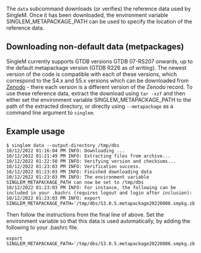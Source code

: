 
The `data` subcommand downloads (or verifies) the reference data used by SingleM.
Once it has been downloaded, the environment variable SINGLEM_METAPACKAGE_PATH
can be used to specify the location of the reference data.

## Downloading non-default data (metpackages)

SingleM currently supports GTDB versions GTDB 07-RS207 onwards, up to the default metapackage version (GTDB R226 as of writing). The newest version of the code is compatible with each of these versions, which correspond to the S4.x and S5.x versions which can be downloaded from [Zenodo](http://dx.doi.org/10.5281/zenodo.5739611) - there each version is a different version of the Zenodo record. To use these reference data, extract the download using `tar -xzf` and then either set the environment variable SINGLEM_METAPACKAGE_PATH to the path of the extracted directory, or directly using `--metapackage` as a command line argument to `singlem`.


## Example usage

```
$ singlem data --output-directory /tmp/dbs
10/12/2022 01:16:04 PM INFO: Downloading ...
10/12/2022 01:21:49 PM INFO: Extracting files from archive...
10/12/2022 01:22:50 PM INFO: Verifying version and checksums...
10/12/2022 01:23:03 PM INFO: Verification success.
10/12/2022 01:23:03 PM INFO: Finished downloading data
10/12/2022 01:23:03 PM INFO: The environment variable SINGLEM_METAPACKAGE_PATH can now be set to /tmp/dbs
10/12/2022 01:23:03 PM INFO: For instance, the following can be included in your .bashrc (requires logout and login after inclusion):
10/12/2022 01:23:03 PM INFO: export SINGLEM_METAPACKAGE_PATH='/tmp/dbs/S3.0.5.metapackage20220806.smpkg.zb'
```

Then follow the instructions from the final line of above. Set the environment variable so that this data is used automatically, by adding the following to your .bashrc file.

```
export SINGLEM_METAPACKAGE_PATH='/tmp/dbs/S3.0.5.metapackage20220806.smpkg.zb'
```
